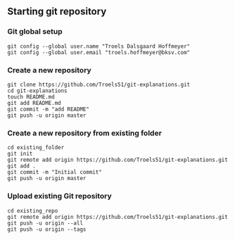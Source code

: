 ## Starting git repository

### Git global setup
```
git config --global user.name "Troels Dalsgaard Hoffmeyer"
git config --global user.email "troels.hoffmeyer@bksv.com"
```
### Create a new repository
```
git clone https://github.com/Troels51/git-explanations.git
cd git-explanations
touch README.md
git add README.md
git commit -m "add README"
git push -u origin master
```
### Create a new repository from existing folder
```
cd existing_folder
git init
git remote add origin https://github.com/Troels51/git-explanations.git
git add .
git commit -m "Initial commit"
git push -u origin master
```
### Upload existing Git repository
```
cd existing_repo
git remote add origin https://github.com/Troels51/git-explanations.git
git push -u origin --all
git push -u origin --tags
```